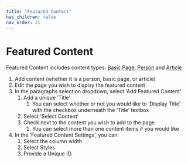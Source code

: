 ```yaml
---
title: "Featured Content"
has_children: false
nav_order: 21
---
```


# Featured Content
Featured Content includes content types: [Basic Page](../content/basic-pages/basic-pages.md), [Person](../content/person/person.md) and [Article](../content/articles/articles.md)

1. Add content (whether it is a person, basic page, or article)
2. Edit the page you wish to display the featured content
3. In the paragraphs selection dropdown, select ‘Add Featured Content’
    1. Add a unique ‘Title’
        1. You can select whether or not you would like to ‘Display Title’ with the checkbox underneath the ‘Title’ textbox
    2. Select ’Select Content’
    3. Check next to the content you wish to add to the page
        1. You can select more than one content items if you would like
4. In the ‘Featured Content Settings’, you can: 
    1. Select the column width
    2. Select Styles
    3. Provide a Unique ID
